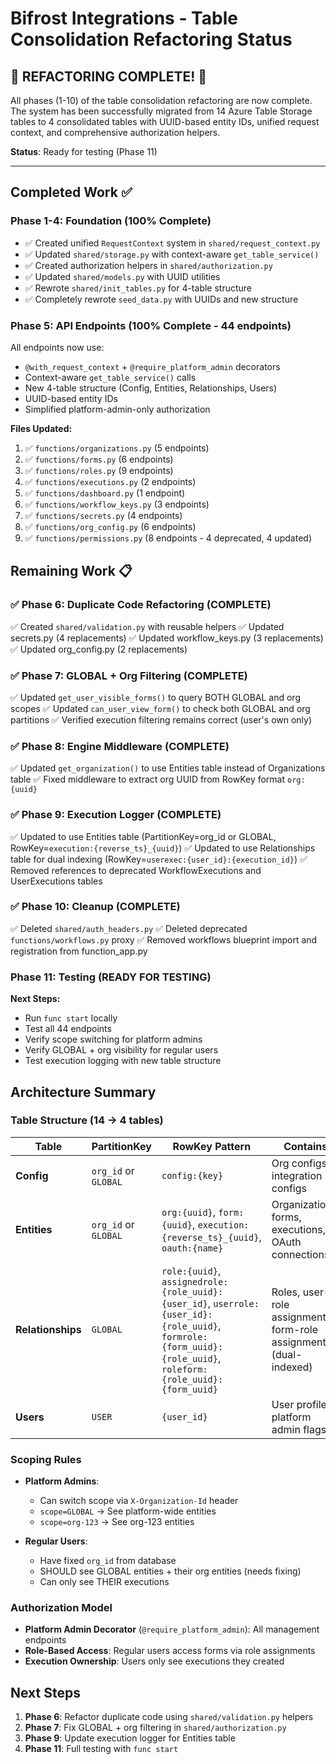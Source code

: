 # Bifrost Integrations - Table Consolidation Refactoring Status

## 🎉 REFACTORING COMPLETE! 🎉

All phases (1-10) of the table consolidation refactoring are now complete. The system has been successfully migrated from 14 Azure Table Storage tables to 4 consolidated tables with UUID-based entity IDs, unified request context, and comprehensive authorization helpers.

**Status**: Ready for testing (Phase 11)

---

## Completed Work ✅

### Phase 1-4: Foundation (100% Complete)
- ✅ Created unified `RequestContext` system in `shared/request_context.py`
- ✅ Updated `shared/storage.py` with context-aware `get_table_service()`
- ✅ Created authorization helpers in `shared/authorization.py`
- ✅ Updated `shared/models.py` with UUID utilities
- ✅ Rewrote `shared/init_tables.py` for 4-table structure
- ✅ Completely rewrote `seed_data.py` with UUIDs and new structure

### Phase 5: API Endpoints (100% Complete - 44 endpoints)
All endpoints now use:
- `@with_request_context` + `@require_platform_admin` decorators
- Context-aware `get_table_service()` calls
- New 4-table structure (Config, Entities, Relationships, Users)
- UUID-based entity IDs
- Simplified platform-admin-only authorization

**Files Updated:**
1. ✅ `functions/organizations.py` (5 endpoints)
2. ✅ `functions/forms.py` (6 endpoints)
3. ✅ `functions/roles.py` (9 endpoints)
4. ✅ `functions/executions.py` (2 endpoints)
5. ✅ `functions/dashboard.py` (1 endpoint)
6. ✅ `functions/workflow_keys.py` (3 endpoints)
7. ✅ `functions/secrets.py` (4 endpoints)
8. ✅ `functions/org_config.py` (6 endpoints)
9. ✅ `functions/permissions.py` (8 endpoints - 4 deprecated, 4 updated)

## Remaining Work 📋

### ✅ Phase 6: Duplicate Code Refactoring (COMPLETE)
✅ Created `shared/validation.py` with reusable helpers
✅ Updated secrets.py (4 replacements)
✅ Updated workflow_keys.py (3 replacements)
✅ Updated org_config.py (2 replacements)

### ✅ Phase 7: GLOBAL + Org Filtering (COMPLETE)
✅ Updated `get_user_visible_forms()` to query BOTH GLOBAL and org scopes
✅ Updated `can_user_view_form()` to check both GLOBAL and org partitions
✅ Verified execution filtering remains correct (user's own only)

### ✅ Phase 8: Engine Middleware (COMPLETE)
✅ Updated `get_organization()` to use Entities table instead of Organizations table
✅ Fixed middleware to extract org UUID from RowKey format `org:{uuid}`

### ✅ Phase 9: Execution Logger (COMPLETE)
✅ Updated to use Entities table (PartitionKey=org_id or GLOBAL, RowKey=`execution:{reverse_ts}_{uuid}`)
✅ Updated to use Relationships table for dual indexing (RowKey=`userexec:{user_id}:{execution_id}`)
✅ Removed references to deprecated WorkflowExecutions and UserExecutions tables

### ✅ Phase 10: Cleanup (COMPLETE)
✅ Deleted `shared/auth_headers.py`
✅ Deleted deprecated `functions/workflows.py` proxy
✅ Removed workflows blueprint import and registration from function_app.py

### Phase 11: Testing (READY FOR TESTING)
**Next Steps:**
- Run `func start` locally
- Test all 44 endpoints
- Verify scope switching for platform admins
- Verify GLOBAL + org visibility for regular users
- Test execution logging with new table structure

## Architecture Summary

### Table Structure (14 → 4 tables)
| Table | PartitionKey | RowKey Pattern | Contains |
|-------|--------------|----------------|----------|
| **Config** | `org_id` or `GLOBAL` | `config:{key}` | Org configs, integration configs |
| **Entities** | `org_id` or `GLOBAL` | `org:{uuid}`, `form:{uuid}`, `execution:{reverse_ts}_{uuid}`, `oauth:{name}` | Organizations, forms, executions, OAuth connections |
| **Relationships** | `GLOBAL` | `role:{uuid}`, `assignedrole:{role_uuid}:{user_id}`, `userrole:{user_id}:{role_uuid}`, `formrole:{form_uuid}:{role_uuid}`, `roleform:{role_uuid}:{form_uuid}` | Roles, user-role assignments, form-role assignments (dual-indexed) |
| **Users** | `USER` | `{user_id}` | User profiles, platform admin flags |

### Scoping Rules
- **Platform Admins**:
  - Can switch scope via `X-Organization-Id` header
  - `scope=GLOBAL` → See platform-wide entities
  - `scope=org-123` → See org-123 entities

- **Regular Users**:
  - Have fixed `org_id` from database
  - SHOULD see GLOBAL entities + their org entities (needs fixing)
  - Can only see THEIR executions

### Authorization Model
- **Platform Admin Decorator** (`@require_platform_admin`): All management endpoints
- **Role-Based Access**: Regular users access forms via role assignments
- **Execution Ownership**: Users only see executions they created

## Next Steps

1. **Phase 6**: Refactor duplicate code using `shared/validation.py` helpers
2. **Phase 7**: Fix GLOBAL + org filtering in `shared/authorization.py`
3. **Phase 9**: Update execution logger for Entities table
4. **Phase 11**: Full testing with `func start`
